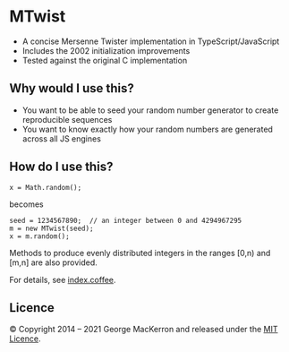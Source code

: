 # MTwist

* A concise Mersenne Twister implementation in TypeScript/JavaScript
* Includes the 2002 initialization improvements
* Tested against the original C implementation

## Why would I use this?

* You want to be able to seed your random number generator to create reproducible sequences
* You want to know exactly how your random numbers are generated across all JS engines

## How do I use this?

    x = Math.random();
    
becomes
   
    seed = 1234567890;  // an integer between 0 and 4294967295
    m = new MTwist(seed);
    x = m.random();
    
Methods to produce evenly distributed integers in the ranges [0,n) and [m,n] are also provided.

For details, see [index.coffee](https://github.com/jawj/mtwist/blob/master/index.coffee).

## Licence

&copy; Copyright 2014 – 2021 George MacKerron and released under the [MIT Licence](http://opensource.org/licenses/MIT).
